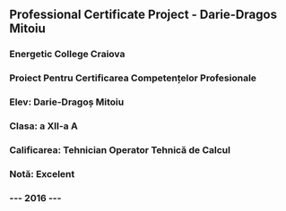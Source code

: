 ## Professional Certificate Project - Darie-Dragos Mitoiu

### Energetic College Craiova
### Proiect Pentru Certificarea Competențelor Profesionale
### Elev: Darie-Dragoș Mitoiu
### Clasa: a XII-a A
### Calificarea: Tehnician Operator Tehnică de Calcul
### Notă: Excelent
### --- 2016 ---